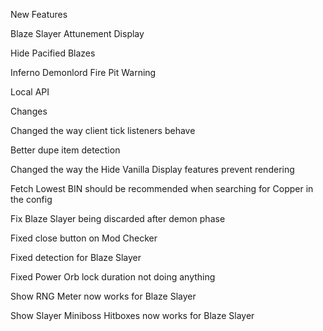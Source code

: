 New Features


Blaze Slayer Attunement Display

Hide Pacified Blazes

Inferno Demonlord Fire Pit Warning

Local API

Changes


Changed the way client tick listeners behave

Better dupe item detection

Changed the way the Hide Vanilla Display features prevent rendering

Fetch Lowest BIN should be recommended when searching for Copper in the config

Fix Blaze Slayer being discarded after demon phase

Fixed close button on Mod Checker

Fixed detection for Blaze Slayer

Fixed Power Orb lock duration not doing anything

Show RNG Meter now works for Blaze Slayer

Show Slayer Miniboss Hitboxes now works for Blaze Slayer
